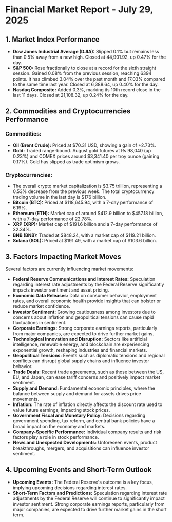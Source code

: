# Financial Market Report - July 29, 2025

## 1. Market Index Performance

*   **Dow Jones Industrial Average (DJIA):** Slipped 0.1% but remains less than 0.5% away from a new high. Closed at 44,901.92, up 0.47% for the day.
*   **S&P 500:** Rose fractionally to close at a record for the sixth straight session. Gained 0.08% from the previous session, reaching 6394 points. It has climbed 3.04% over the past month and 17.03% compared to the same time last year. Closed at 6,388.64, up 0.40% for the day.
*   **Nasdaq Composite:** Added 0.3%, marking its 10th record close in the last 11 days. Closed at 21,108.32, up 0.24% for the day.

## 2. Commodities and Cryptocurrencies Performance

### Commodities:
*   **Oil (Brent Crude):** Priced at $70.31 USD, showing a gain of +2.73%.
*   **Gold:** Traded range-bound. August gold futures at Rs 98,040 (up 0.23%) and COMEX prices around $3,341.40 per troy ounce (gaining 0.17%). Gold has slipped as trade optimism grows.

### Cryptocurrencies:
*   The overall crypto market capitalization is $3.75 trillion, representing a 0.53% decrease from the previous week. The total cryptocurrency trading volume in the last day is $176 billion.
*   **Bitcoin (BTC):** Priced at $118,645.94, with a 7-day performance of 6.19%.
*   **Ethereum (ETH):** Market cap of around $412.9 billion to $457.18 billion, with a 7-day performance of 22.78%.
*   **XRP (XRP):** Market cap of $191.6 billion and a 7-day performance of 32.34%.
*   **BNB (BNB):** Traded at $848.24, with a market cap of $119.21 billion.
*   **Solana (SOL):** Priced at $191.49, with a market cap of $103.6 billion.

## 3. Factors Impacting Market Moves

Several factors are currently influencing market movements:
*   **Federal Reserve Communications and Interest Rates:** Speculation regarding interest rate adjustments by the Federal Reserve significantly impacts investor sentiment and asset pricing.
*   **Economic Data Releases:** Data on consumer behavior, employment rates, and overall economic health provide insights that can bolster or reduce market confidence.
*   **Investor Sentiment:** Growing cautiousness among investors due to concerns about inflation and geopolitical tensions can cause rapid fluctuations in sentiment.
*   **Corporate Earnings:** Strong corporate earnings reports, particularly from major companies, are expected to drive further market gains.
*   **Technological Innovation and Disruption:** Sectors like artificial intelligence, renewable energy, and blockchain are experiencing exponential growth, reshaping industries and financial markets.
*   **Geopolitical Tensions:** Events such as diplomatic tensions and regional conflicts can disrupt global supply chains and influence investor behavior.
*   **Trade Deals:** Recent trade agreements, such as those between the US, EU, and Japan, can ease tariff concerns and positively impact market sentiment.
*   **Supply and Demand:** Fundamental economic principles, where the balance between supply and demand for assets drives price movements.
*   **Inflation:** The rate of inflation directly affects the discount rate used to value future earnings, impacting stock prices.
*   **Government Fiscal and Monetary Policy:** Decisions regarding government spending, tax reform, and central bank policies have a broad impact on the economy and markets.
*   **Company-Specific Performance:** Individual company results and risk factors play a role in stock performance.
*   **News and Unexpected Developments:** Unforeseen events, product breakthroughs, mergers, and acquisitions can influence investor sentiment.

## 4. Upcoming Events and Short-Term Outlook

*   **Upcoming Events:** The Federal Reserve's outcome is a key focus, implying upcoming decisions regarding interest rates.
*   **Short-Term Factors and Predictions:** Speculation regarding interest rate adjustments by the Federal Reserve will continue to significantly impact investor sentiment. Strong corporate earnings reports, particularly from major companies, are expected to drive further market gains in the short term.